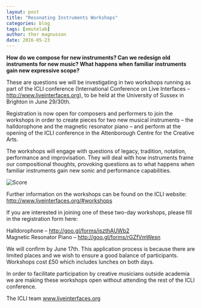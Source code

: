 ```yaml
---
layout: post
title: "Resonating Instruments Workshops"
categories: blog
tags: [emutelab]
author: thor magnusson
date: 2016-05-23
---
```


**How do we compose for new instruments? Can we redesign old instruments for new music? What happens when familiar instruments gain new expressive scope?**

These are questions we will be investigating in two workshops running as part of the ICLI conference (International Conference on Live Interfaces – http://www.liveinterfaces.org), to be held at the University of Sussex in Brighton in June 29/30th.

Registration is now open for composers and performers to join the workshops in order to create pieces for two new musical instruments – the halldorophone and the magnetic resonator piano – and perform at the opening of the ICLI conference in the Attenborough Centre for the Creative Arts.

The workshops will engage with questions of legacy, tradition, notation, performance and improvisation. They will deal with how instruments frame our compositional thoughts, provoking questions as to what happens when familiar instruments gain new sonic and performance capabilities.

![Score]( {{site.url}}/img/resonatinginstruments.png) 

Further information on the workshops can be found on the ICLI website: <a href="http://www.liveinterfaces.org/#workshops">http://www.liveinterfaces.org/#workshops</a>

If you are interested in joining one of these two-day workshops, please fill in the registration form here:

Halldorophone – <a href="http://goo.gl/forms/iszthAUWb2">http://goo.gl/forms/iszthAUWb2</a>
<br>Magnetic Resonator Piano – <a href="http://goo.gl/forms/rGZfVmWesn">http://goo.gl/forms/rGZfVmWesn</a>

We will confirm by June 17th. This application process is because there are limited places and we wish to ensure a good balance of participants. Workshops cost £50 which includes lunches on both days.

In order to facilitate participation by creative musicians outside academia we are making these workshops open without attending the rest of the ICLI conference.

The ICLI team
<a href="http://www.liveinterfaces.org">www.liveinterfaces.org</a>
